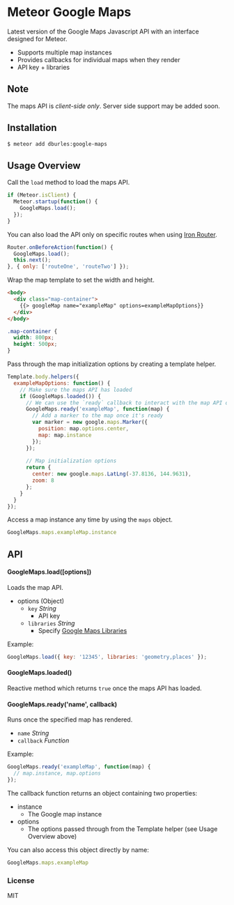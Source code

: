 Meteor Google Maps
==================

Latest version of the Google Maps Javascript API with an interface designed for Meteor.

- Supports multiple map instances
- Provides callbacks for individual maps when they render
- API key + libraries

## Note

The maps API is *client-side only*. Server side support may be added soon.

## Installation

```sh
$ meteor add dburles:google-maps
```

## Usage Overview

Call the `load` method to load the maps API.

```js
if (Meteor.isClient) {
  Meteor.startup(function() {
    GoogleMaps.load();
  });
}
```

You can also load the API only on specific routes when using [Iron Router](https://atmospherejs.com/iron/router).

```js
Router.onBeforeAction(function() {
  GoogleMaps.load();
  this.next();
}, { only: ['routeOne', 'routeTwo'] });
```

Wrap the map template to set the width and height.

```html
<body>
  <div class="map-container">
    {{> googleMap name="exampleMap" options=exampleMapOptions}}
  </div>
</body>
```

```css
.map-container {
  width: 800px;
  height: 500px;
}
```

Pass through the map initialization options by creating a template helper.

```js
Template.body.helpers({
  exampleMapOptions: function() {
    // Make sure the maps API has loaded
    if (GoogleMaps.loaded()) {
      // We can use the `ready` callback to interact with the map API once the map is ready.
      GoogleMaps.ready('exampleMap', function(map) {
        // Add a marker to the map once it's ready
        var marker = new google.maps.Marker({
          position: map.options.center,
          map: map.instance
        });
      });
    
      // Map initialization options
      return {
        center: new google.maps.LatLng(-37.8136, 144.9631),
        zoom: 8
      };
    }
  }
});
```

Access a map instance any time by using the `maps` object.

```js
GoogleMaps.maps.exampleMap.instance
```

## API

#### GoogleMaps.load([options])

Loads the map API.

- options (Object)
  - `key` *String*
    - API key
  - `libraries` *String*
    - Specify [Google Maps Libraries](https://developers.google.com/maps/documentation/javascript/libraries)

Example:

```js
GoogleMaps.load({ key: '12345', libraries: 'geometry,places' }); 
```

#### GoogleMaps.loaded()

Reactive method which returns `true` once the maps API has loaded.

#### GoogleMaps.ready('name', callback)

Runs once the specified map has rendered.

- `name` *String*
- `callback` *Function*

Example:

```js
GoogleMaps.ready('exampleMap', function(map) {
  // map.instance, map.options
});
```

The callback function returns an object containing two properties:

- instance
  - The Google map instance
- options
  - The options passed through from the Template helper (see Usage Overview above)

You can also access this object directly by name:

```js
GoogleMaps.maps.exampleMap
```

### License

MIT
